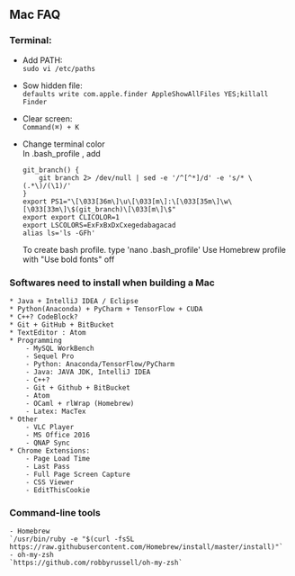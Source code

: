 ## Mac FAQ


### Terminal:  
* Add PATH:     
	`sudo vi /etc/paths`

* Sow hidden file:   
	`defaults write com.apple.finder AppleShowAllFiles YES;killall Finder`

* Clear screen:  
	`Command(⌘) + K`

* Change terminal color   
	In .bash_profile , add
	```
	git_branch() {
		git branch 2> /dev/null | sed -e '/^[^*]/d' -e 's/* \(.*\)/(\1)/'
	}
	export PS1="\[\033[36m\]\u\[\033[m\]:\[\033[35m\]\w\[\033[33m\]\$(git_branch)\[\033[m\]\$"
	export export CLICOLOR=1
	export LSCOLORS=ExFxBxDxCxegedabagacad
	alias ls='ls -GFh'
	```
	To create bash profile. type 'nano .bash_profile'
	Use Homebrew profile with "Use bold fonts" off

### Softwares need to install when building a Mac   
	* Java + IntelliJ IDEA / Eclipse
	* Python(Anaconda) + PyCharm + TensorFlow + CUDA
	* C++? CodeBlock?
	* Git + GitHub + BitBucket
	* TextEditor : Atom
	* Programming
		- MySQL WorkBench
		- Sequel Pro
		- Python: Anaconda/TensorFlow/PyCharm
		- Java: JAVA JDK, IntelliJ IDEA
		- C++?
		- Git + Github + BitBucket
		- Atom
		- OCaml + rlWrap (Homebrew)
		- Latex: MacTex
	* Other
		- VLC Player
		- MS Office 2016
		- QNAP Sync
	* Chrome Extensions:
		- Page Load Time
		- Last Pass
		- Full Page Screen Capture
		- CSS Viewer
		- EditThisCookie


### Command-line tools
	- Homebrew
	`/usr/bin/ruby -e "$(curl -fsSL https://raw.githubusercontent.com/Homebrew/install/master/install)"`
	- oh-my-zsh
	`https://github.com/robbyrussell/oh-my-zsh`
